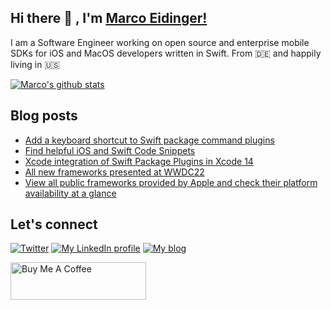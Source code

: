## Hi there 👋 , I'm [Marco Eidinger!](https://eidinger.info/)

I am a Software Engineer working on open source and enterprise mobile SDKs for iOS and MacOS developers written in Swift. From 🇩🇪  and happily living in 🇺🇸

[![Marco's github stats](https://github-readme-stats.vercel.app/api?username=MarcoEidinger&count_private=false&show_icons=true&theme=radical)](https://github.com/anuraghazra/github-readme-stats)

## Blog posts
<!-- BLOG-POST-LIST:START -->
- [Add a keyboard shortcut to Swift package command plugins](https://blog.eidinger.info/add-a-keyboard-shortcut-to-swift-package-command-plugins)
- [Find helpful iOS and Swift Code Snippets](https://blog.eidinger.info/find-helpful-ios-and-swift-code-snippets)
- [Xcode integration of Swift Package Plugins in Xcode 14](https://blog.eidinger.info/xcode-integration-of-swift-package-plugins-in-xcode-14)
- [All new frameworks presented at WWDC22](https://blog.eidinger.info/all-new-frameworks-presented-at-wwdc22)
- [View all public frameworks provided by Apple and check their platform availability at a glance](https://blog.eidinger.info/view-all-public-frameworks-provided-by-apple-and-check-their-platform-availability-at-a-glance)
<!-- BLOG-POST-LIST:END -->

## Let's connect
[![Twitter](https://img.shields.io/badge/twitter-blue.svg?&style=for-the-badge&logo=twitter&logoColor=white)](http://twitter.com/MarcoEidinger)
[![My LinkedIn profile](https://img.shields.io/badge/linkedin-%230077B5.svg?&style=for-the-badge&logo=linkedin&logoColor=white)](https://www.linkedin.com/in/marco-eidinger-6098a512/)
[![My blog](https://img.shields.io/badge/Hashnode-%232962FF.svg?&style=for-the-badge&logo=hashnode&logoColor=white)](https://blog.eidinger.info)

<a href="https://www.buymeacoffee.com/MarcoEidinger" target="_blank"><img src="https://cdn.buymeacoffee.com/buttons/v2/default-yellow.png" alt="Buy Me A Coffee" style="height: 60px !important;width: 217px !important;" ></a>
